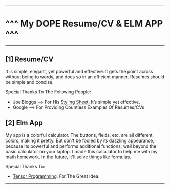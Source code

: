***
# ^^^ My DOPE Resume/CV & ELM APP ^^^
***

## [1] Resume/CV
It is simple, elegant, yet powerful and effective. It gets the point across without being to wordy, and does so in an efficient manner. Resumes should be simple and concise. 

Special Thanks To The Following People:
* Joe Bloggs --> For His [Styling Sheet](http://www.bloggs.com/ "Joe's Website"). It’s simple yet effective.
* Google     --> For Providing Countless Examples Of Resumes/CVs

## [2] Elm App
My app is a colorful calculator. The buttons, fields, etc. are all different colors, making it pretty. But don't be fooled by its dazzling appearance, because its powerful and performs additional functions; well beyond the basic calculator on your laptop. I made this calculator to help me with my math homework. In the future, it'll solve things like formulas. 

Special Thanks To:
* [Tensor Programming](https://www.youtube.com/channel/UCYqCZOwHbnPwyjawKfE21wg/videos "YouTube Channel"), For The Great Idea.

***
